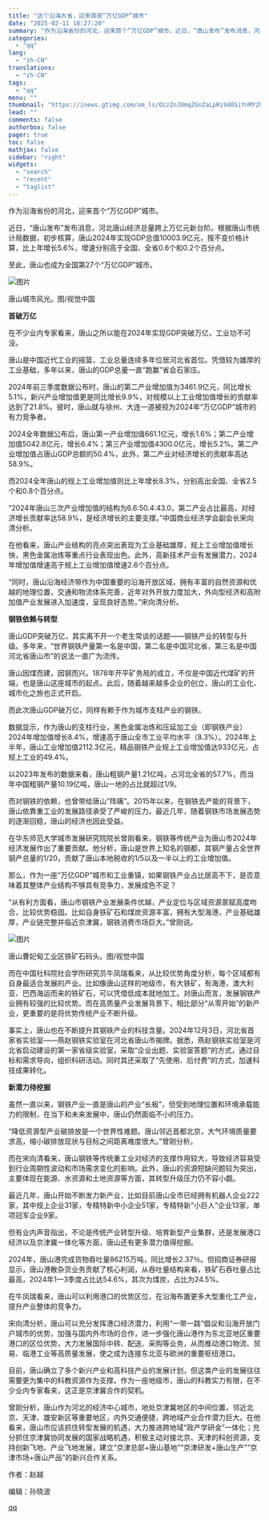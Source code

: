 ```yaml
---
title: "这个沿海大省，迎来首座“万亿GDP”城市"
date: "2025-02-11 18:27:20"
summary: "作为沿海省份的河北，迎来首个“万亿GDP”城市。近日，“唐山发布”发布消息，河北唐山经济总量跨上万亿..."
categories:
  - "qq"
lang:
  - "zh-CN"
translations:
  - "zh-CN"
tags:
  - "qq"
menu: ""
thumbnail: "https://inews.gtimg.com/om_ls/OzzZnJUmqZGnZaLpRi940SiYnMY2hB094G5eq-AxPypGsAA_640360/0"
lead: ""
comments: false
authorbox: false
pager: true
toc: false
mathjax: false
sidebar: "right"
widgets:
  - "search"
  - "recent"
  - "taglist"
---
```


作为沿海省份的河北，迎来首个“万亿GDP”城市。

近日，“唐山发布”发布消息，河北唐山经济总量跨上万亿元新台阶。根据唐山市统计局数据，初步核算，唐山2024年实现GDP总值10003.9亿元，按不变价格计算，比上年增长5.6%，增速分别高于全国、全省0.6个和0.2个百分点。

至此，唐山也成为全国第27个“万亿GDP”城市。

![图片](https://inews.gtimg.com/news_bt/OGdBmudJZmCmQXeiB7npU2Q7MWWHhPGgdrl-SWUpAkImUAA/641)

唐山城市风光。图/视觉中国

**首破万亿**

在不少业内专家看来，唐山之所以能在2024年实现GDP突破万亿，工业功不可没。

唐山是中国近代工业的摇篮，工业总量连续多年位居河北省首位。凭借较为雄厚的工业基础，多年以来，唐山的GDP总量一直“跑赢”省会石家庄。

2024年前三季度数据公布时，唐山的第二产业增加值为3461.9亿元，同比增长5.1%，新兴产业增加值更是同比增长9.9%，对规模以上工业增加值增长的贡献率达到了21.8%。彼时，唐山就与徐州、大连一道被视为2024年“万亿GDP”城市的有力竞争者。

2024全年数据公布后，唐山第一产业增加值661.1亿元，增长1.6%；第二产业增加值5042.8亿元，增长6.4%；第三产业增加值4300.0亿元，增长5.2%。第二产业增加值占唐山GDP总额的50.4%，此外，第二产业对经济增长的贡献率高达58.9%。

而2024全年唐山的规上工业增加值则比上年增长8.3%，分别高出全国、全省2.5个和0.8个百分点。

“2024年唐山三次产业增加值的结构为6.6∶50.4∶43.0，第二产业占比最高，对经济增长贡献率达58.9%，是经济增长的主要支撑。”中国商业经济学会副会长宋向清分析。

在他看来，唐山产业结构的亮点突出表现为工业基础雄厚，规上工业增加值增长快，黑色金属冶炼等重点行业表现出色。此外，高新技术产业有发展潜力，2024年增加值增速高于规上工业增加值增速2.6个百分点。

“同时，唐山沿海经济带作为中国重要的沿海开放区域，拥有丰富的自然资源和优越的地理位置，交通和物流体系完善，近年对外开放力度加大，外向型经济和高附加值产业发展进入加速度，呈现良好态势。”宋向清分析。

**钢铁依赖与转型**

唐山GDP突破万亿，其实离不开一个老生常谈的话题——钢铁产业的转型与升级。多年来，“世界钢铁产量第一名是中国，第二名是中国河北省，第三名是中国河北省唐山市”的说法一直广为流传。

唐山因煤而建，因钢而兴。1878年开平矿务局的成立，不仅是中国近代煤矿的开端，也是唐山这座城市的起点。此后，随着越来越多企业的创立，唐山的工业化、城市化之旅也正式开启。

而此次唐山GDP破万亿，同样有赖于作为城市支柱产业的钢铁。

数据显示，作为唐山的支柱行业，黑色金属冶炼和压延加工业（即钢铁产业）2024年增加值增长8.4%，增速高于唐山全市工业平均水平（8.3%）。2024年上半年，唐山工业增加值2112.3亿元，精品钢铁产业规上工业增加值达933亿元，占规上工业的49.4%。

以2023年发布的数据来看，唐山粗钢产量1.21亿吨，占河北全省的57.7%，而当年中国粗钢产量10.19亿吨，唐山一地的占比就超过1/9。

而对钢铁的依赖，也曾带给唐山“阵痛”。2015年以来，在钢铁去产能的背景下，唐山依靠重工业的发展路径承受了严峻的压力。最近几年，随着钢铁市场发展态势的逐渐回稳，唐山的经济也因此受益。

在华东师范大学城市发展研究院院长曾刚看来，钢铁等传统产业为唐山市2024年经济发展作出了重要贡献。他分析，唐山是世界上知名的钢都，其钢产量占全世界钢产总量的1/20，贡献了唐山本地税收的1/5以及一半以上的工业增加值。

那么，作为一座“万亿GDP”城市和工业重镇，如果钢铁产业占比居高不下，是否意味着其整体产业结构不够具有竞争力，发展成色不足？

“从有利方面看，唐山市钢铁产业发展条件优越，产业定位与区域资源禀赋高度吻合，比较优势稳固。比如自身铁矿石和煤炭资源丰富，拥有大型海港，产业基础雄厚，产业链完整并临近京津冀，钢铁消费市场巨大。”曾刚说。

![图片](https://inews.gtimg.com/news_bt/O2F9MnOxlI-bmutD62rFfrIHvmd84ZYhb1It_QgCebyCMAA/641)

唐山曹妃甸工业区铁矿石码头。图/视觉中国

而在中国社科院社会学所研究员牛凤瑞看来，从比较优势角度分析，每个区域都有自身最适合发展的产业。比如像唐山这样的地级市，有大铁矿，有海港，澳大利亚、巴西海运而来的铁矿石，可以凭借低成本就地加工。对唐山而言，发展钢铁产业拥有较强的比较优势。而在高质量产业发展背景下，相比部分“从零开始”的新产业，更重要的是将优势传统产业不断升级。

事实上，唐山也在不断提升其钢铁产业的科技含量。2024年12月3日，河北省首家省实验室——燕赵钢铁实验室在河北省唐山市揭牌。据悉，燕赵钢铁实验室是河北省启动建设的第一家省级实验室，采取“企业出题、实验室答题”的方式，通过目标和需求导向，组织科研活动。同时其还采取了“先使用、后付费”的方式，加速科技成果转化。

**新潜力待挖掘**

虽然一直以来，钢铁产业一直是唐山的产业“长板”，但受到地理位置和环境承载能力的限制，在当下和未来发展中，唐山仍然面临不小的压力。

“降低资源型产业碳排放是一个世界性难题。唐山邻近首都北京，大气环境质量要求高，缩小碳排放现状与目标之间距离难度很大。”曾刚分析。

而在宋向清看来，唐山钢铁等传统重工业对经济的支撑作用较大，导致经济容易受到行业周期性波动和市场需求变化的影响。此外，唐山的资源短缺问题较为突出，主要体现在能源、水资源和土地资源等方面，其转型升级压力仍不容小觑。

最近几年，唐山开始不断发力新产业，比如目前唐山全市已经拥有机器人企业222家，其中规上企业31家，专精特新中小企业51家，专精特新“小巨人”企业13家，单项冠军企业9家。

但有业内声音指出，不论是传统产业转型升级、培育新型产业集群，还是发展港口经济以及京津冀一体化等方面，唐山还有更多潜力值得挖掘。

2024年，唐山港完成货物吞吐量86215万吨，同比增长2.37％。但招商证券研报显示，唐山港散杂货业务贡献了核心利润，从吞吐量结构来看，铁矿石吞吐量占比最高，2024年1—3季度占比达54.6%，其次为煤炭，占比为24.5%。

在牛凤瑞看来，唐山可以利用港口的优势区位，在沿海布置更多大型重化工产业，提升产业整体的竞争力。

宋向清分析，唐山可以充分发挥港口经济潜力，利用“一带一路”倡议和沿海开放门户城市的优势，加强与国内外市场的合作，进一步强化唐山港作为东北亚地区重要港口的区位优势，大力发展国际中转、配送、采购等业务，从而推动港口物流、贸易、临港工业等高质量发展，使之成为连接东北亚与欧洲的重要枢纽港口。

目前，唐山确立了多个新兴产业和高科技产业的发展计划，但这类产业的发展往往需要更为集中的科教资源作为支撑。作为一座地级市，唐山的科教实力有限，在不少业内专家看来，这正是京津冀合作的契机。

曾刚分析，唐山作为河北的经济中心城市，地处京津冀地区的中间位置，邻近北京、天津、雄安新区等重要地区，内外交通便捷，跨地域产业合作潜力巨大。在他看来，唐山市应该抓住转型发展的机遇，大力推进跨地域“政产学研金”一体化；充分抓住京津冀协同发展的国家战略机遇，积极主动对接北京、天津的科创资源，支持创新飞地、产业飞地发展，建立“京津总部+唐山基地”“京津研发+唐山生产”“京津市场+唐山产品”的新兴合作关系。

作者：赵越

编辑：孙晓波

[qq](https://new.qq.com/rain/a/20250211A05XAI00)
